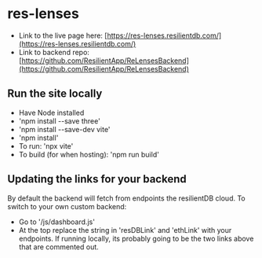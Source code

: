 # res-lenses

- Link to the live page here: [https://res-lenses.resilientdb.com/](https://res-lenses.resilientdb.com/)
- Link to backend repo: [https://github.com/ResilientApp/ReLensesBackend](https://github.com/ResilientApp/ReLensesBackend)

## Run the site locally

- Have Node installed
- 'npm install --save three'
- 'npm install --save-dev vite'
- 'npm install'
- To run: 'npx vite'
- To build (for when hosting): 'npm run build'

## Updating the links for your backend

By default the backend will fetch from endpoints the resilientDB cloud. To switch to your own custom backend:
- Go to '/js/dashboard.js'
- At the top replace the string in 'resDBLink' and 'ethLink' with your endpoints. If running locally, its probably going to be the two links above that are commented out.